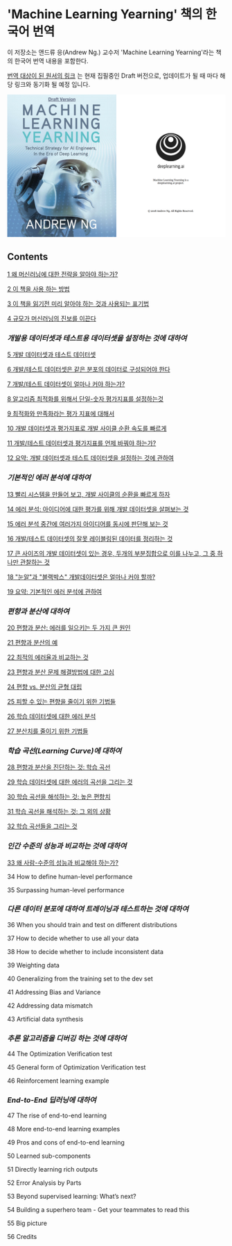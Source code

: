 # 'Machine Learning Yearning' 책의 한국어 번역

이 저장소는 앤드류 응(Andrew Ng.) 교수저 'Machine Learning Yearning'라는 책의 한국어 번역 내용을 포함한다.

[번역 대상이 된 원서의 링크](https://l.facebook.com/l.php?u=https%3A%2F%2Fgallery.mailchimp.com%2Fdc3a7ef4d750c0abfc19202a3%2Ffiles%2Fd2dee348-4ada-400c-a0b2-d884fcdc368f%2FNg_MLY01_11.pdf&h=AT2Wn9gwIEnWhlRcmLMXMBx1pPSQzNZm4XjzvsdOaItRG7ukxC157YOhFLhAwMROsdMHWbs5XElHsXQRRTNJ748aXgE2adSWYLZOAcimsCEaH85nyagnPoQvh2kVpJL3MBoAyOY) 는 현재 집필중인 Draft 버전으로, 업데이트가 될 때 마다 해당 링크와 동기화 될 예정 입니다.

<img src="./img/covers.png">

## Contents

[1 왜 머신러닝에 대한 전략을 알아야 하는가?](./chapters/1_Why_Machine_Learning_Strategy.md)

[2 이 책을 사용 하는 방법](./chapters/2_How_to_use_this_book_to_help_your_team.md)

[3 이 책을 읽기전 미리 알아야 하는 것과 사용되는 표기법](./chapters/3_Prerequisites_and_notation.md)

[4 규모가 머신러닝의 진보를 이끈다](./chapters/4_Scale_drives_machine_learning_progress.md)

### *개발용 데이터셋과 테스트용 데이터셋을 설정하는 것에 대하여*

[5 개발 데이터셋과 테스트 데이터셋](./chapters/5_Your_development_and_test_sets.md)

[6 개발/테스트 데이터셋은 같은 분포의 데이터로 구성되어야 한다](./chapters/6_Your_dev_and_test_sets_should_come_from_the_same_distribution.md)

[7 개발/테스트 데이터셋이 얼마나 커야 하는가?](./chapters/7_How_large_do_the_dev_test_sets_need_to_be.md)

[8 알고리즘 최적화를 위해서 단일-숫자 평가지표를 설정하는것](./chapters/8_Establish_a_single-number_evaluation_metric_for_your_team_to_optimize.md)

[9 최적화와 만족화라는 평가 지표에 대해서](./chapters/9_Optimizing_and_satisficing_metrics.md)

[10 개발 데이터셋과 평가지표로 개발 사이클 순환 속도를 빠르게](./chapters/10_Having_a_dev_set_and_metric_speeds_up_iterations.md)

[11 개발/테스트 데이터셋과 평가지표를 언제 바꿔야 하는가?](./chapters/11_When_to_change_dev_test_sets_and_metrics.md)

[12 요약: 개발 데이터셋과 테스트 데이터셋을 설정하는 것에 관하여](./chapters/12_Takeaways_Setting_up_development_and_test_sets.md)

### *기본적인 에러 분석에 대하여*

[13 빨리 시스템을 만들어 보고, 개발 사이클의 순환을 빠르게 하자](./chapters/13_Build_your_first_system_quickly_then_iterate.md)

[14 에러 분석: 아이디어에 대한 평가를 위해 개발 데이터셋을 살펴보는 것](./chapters/14_Error_analysis_Look_at_dev_set_examples_to_evaluate_ideas.md)

[15 에러 분석 중간에 여러가지 아이디어를 동시에 판단해 보는 것](./chapters/15_Evaluating_multiple_ideas_in_parallel_during_error_analysis.md)

[16 개발/테스트 데이터셋의 잘못 레이블링된 데이터를 정리하는 것](./chapters/16_Cleaning_up_mislabeled_dev_and_test_set_examples.md)

[17 큰 사이즈의 개발 데이터셋이 있는 경우, 두개의 부분집합으로 이를 나누고, 그 중 하나만 관찰하는 것](./chapters/17_If_you_have_a_large_dev_set_split_it_into_two_subsets_only_one_of_which_you_look_at.md)

[18 "눈알"과 "블랙박스" 개발데이터셋은 얼마나 커야 할까?]()

[19 요약: 기본적인 에러 분석에 관하여](./chapters/19_Takeaways_Basic_error_analysis.md)

### *편향과 분산에 대하여*

[20 편향과 분산: 에러를 일으키는 두 가지 큰 원인](./chapters/20_Bias_and_Variance_The_two_big_sources_of_error.md)

[21 편향과 분산의 예](./chapters/21_Examples_of_Bias_and_Variance.md)

[22 최적의 에러율과 비교하는 것](./chapters/22_Comparing_to_the_optimal_error_rate.md)

[23 편향과 분산 문제 해결방법에 대한 고심](./chapters/23_Addressing_Bias_and_Variance.md)

[24 편향 vs. 분산의 균형 대립](./chapters/24_Bias_vs_Variance_tradeoff.md)

[25 피할 수 있는 편향을 줄이기 위한 기법들](./chapters/25_Techniques_for_reducing_avoidable_bias.md)

[26 학습 데이터셋에 대한 에러 분석](./chapters/26_Error_analysis_on_the_training_set.md)

[27 분산치를 줄이기 위한 기법들](./chapters/27_Techniques_for_reducing_variance.md)

### *학습 곡선(Learning Curve)에 대하여*

[28 편향과 분산을 진단하는 것: 학습 곡선](./chapters/28_Diagnosing_bias_and_variance_Learning_curves.md)

[29 학습 데이터셋에 대한 에러의 곡선을 그리는 것](./chapters/29_Plotting_training_error.md)

[30 학습 곡선을 해석하는 것: 높은 편향치](./chapters/30_Interpreting_learning_curves_High_bias.md)

[31 학습 곡선을 해석하는 것: 그 외의 상황](./chapters/31_Interpreting_learning_curves_Other_cases.md)

[32 학습 곡선들을 그리는 것](./chapters/32_Plotting_learning_curves.md)

### *인간 수준의 성능과 비교하는 것에 대하여*

[33 왜 사람-수준의 성능과 비교해야 하는가?](./chapters/33_Why_we_compare_to_human-level_performance.md)

34 How to define human-level performance

35 Surpassing human-level performance

### *다른 데이터 분포에 대하여 트레이닝과 테스트하는 것에 대하여*

36 When you should train and test on different distributions

37 How to decide whether to use all your data

38 How to decide whether to include inconsistent data

39 Weighting data

40 Generalizing from the training set to the dev set

41 Addressing Bias and Variance

42 Addressing data mismatch

43 Artificial data synthesis

### *추론 알고리즘을 디버깅 하는 것에 대하여*

44 The Optimization Verification test

45 General form of Optimization Verification test

46 Reinforcement learning example

### *End-to-End 딥러닝에 대하여*

47 The rise of end-to-end learning

48 More end-to-end learning examples

49 Pros and cons of end-to-end learning

50 Learned sub-components

51 Directly learning rich outputs

52 Error Analysis by Parts

53 Beyond supervised learning: What’s next?

54 Building a superhero team - Get your teammates to read this

55 Big picture

56 Credits
